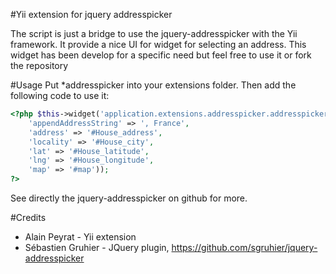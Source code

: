 #Yii extension for jquery addresspicker

The script is just a bridge to use the jquery-addresspicker with the Yii framework.
It provide a nice UI for widget for selecting an address. This widget has been develop
for a specific need but feel free to use it or fork the repository

#Usage
Put *addresspicker into your extensions folder. Then add the following code to use it:

```php
<?php $this->widget('application.extensions.addresspicker.addresspicker', array(
	'appendAddressString' => ', France',
	'address' => '#House_address',
	'locality' => '#House_city',
	'lat' => '#House_latitude',
	'lng' => '#House_longitude',
	'map' => '#map'));
?>
```

See directly the jquery-addresspicker on github for more.

#Credits 

* Alain Peyrat - Yii extension
* Sébastien Gruhier - JQuery plugin, https://github.com/sgruhier/jquery-addresspicker
